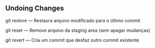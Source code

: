 ## Undoing Changes

git restore <arquivo> — Restaura arquivo modificado para o último commit

git reset <arquivo> — Remove arquivo da staging area (sem apagar mudanças)

git revert <hash-do-commit> — Cria um commit que desfaz outro commit existente